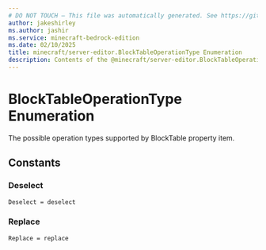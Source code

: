 ```yaml
---
# DO NOT TOUCH — This file was automatically generated. See https://github.com/mojang/minecraftapidocsgenerator to modify descriptions, examples, etc.
author: jakeshirley
ms.author: jashir
ms.service: minecraft-bedrock-edition
ms.date: 02/10/2025
title: minecraft/server-editor.BlockTableOperationType Enumeration
description: Contents of the @minecraft/server-editor.BlockTableOperationType enumeration.
---
```

# BlockTableOperationType Enumeration

The possible operation types supported by BlockTable property item.

## Constants
### **Deselect**
`Deselect = deselect`
### **Replace**
`Replace = replace`
